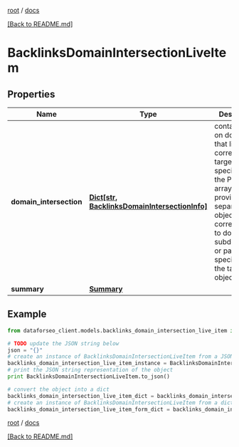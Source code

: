 [root](./../ "root") / [docs](./ "docs")

[[Back to README.md]](./../README.md "[Back to README.md]")

# BacklinksDomainIntersectionLiveItem

## Properties

Name | Type | Description | Notes
------------ | ------------- | ------------- | -------------
**domain_intersection** | [**Dict[str, BacklinksDomainIntersectionInfo]**](BacklinksDomainIntersectionInfo.md) | contains data on domains that link to the corresponding targets specified in the POST array data is provided in separate objects corresponding to domains, subdomains or pages specified in the targets object | [optional]
**summary** | [**Summary**](Summary.md) |  | [optional]

## Example

```python
from dataforseo_client.models.backlinks_domain_intersection_live_item import BacklinksDomainIntersectionLiveItem

# TODO update the JSON string below
json = "{}"
# create an instance of BacklinksDomainIntersectionLiveItem from a JSON string
backlinks_domain_intersection_live_item_instance = BacklinksDomainIntersectionLiveItem.from_json(json)
# print the JSON string representation of the object
print BacklinksDomainIntersectionLiveItem.to_json()

# convert the object into a dict
backlinks_domain_intersection_live_item_dict = backlinks_domain_intersection_live_item_instance.to_dict()
# create an instance of BacklinksDomainIntersectionLiveItem from a dict
backlinks_domain_intersection_live_item_form_dict = backlinks_domain_intersection_live_item.from_dict(backlinks_domain_intersection_live_item_dict)
```

  

[root](./../ "root") / [docs](./ "docs")

[[Back to README.md]](./../README.md "[Back to README.md]")